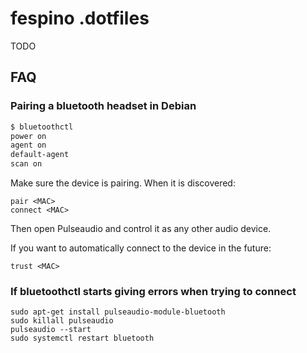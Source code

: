 # fespino .dotfiles

TODO

## FAQ

### Pairing a bluetooth headset in Debian

```bash
$ bluetoothctl
power on
agent on
default-agent
scan on
```

Make sure the device is pairing. When it is discovered:

```
pair <MAC>
connect <MAC> 
```

Then open Pulseaudio and control it as any other audio device.

If you want to automatically connect to the device in the future:

```
trust <MAC>
``` 

### If bluetoothctl starts giving errors when trying to connect

```
sudo apt-get install pulseaudio-module-bluetooth
sudo killall pulseaudio
pulseaudio --start    
sudo systemctl restart bluetooth
```


